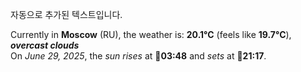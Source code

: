 
자동으로 추가된 텍스트입니다.

<!--START_SECTION:weather:moscow-->
Currently in **Moscow** (RU), the weather is: **20.1°C** (feels like **19.7°C**), ***overcast clouds***<br/>
On *June 29, 2025*, the *sun rises* at 🌅**03:48** and *sets* at 🌇**21:17**.
<!--END_SECTION:weather-->
